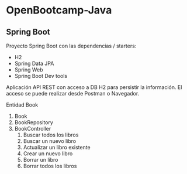 # OpenBootcamp-Java

## Spring Boot 
Proyecto Spring Boot con las dependencias / starters:
* H2
* Spring Data JPA
* Spring Web 
* Spring Boot Dev tools

Aplicación API REST con acceso a DB H2 para persistir la información.
El acceso se puede realizar desde Postman o Navegador.

Entidad Book
1. Book
2. BookRepository
3. BookController
    1. Buscar todos los libros 
   2. Buscar un nuevo libro
   3. Actualizar un libro existente
   4. Crear un nuevo libro
   5. Borrar un libro
   6. Borrar todos los libros


